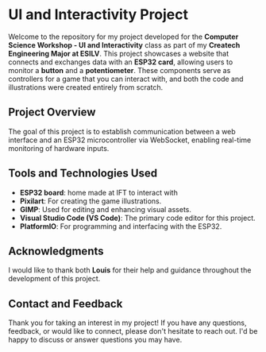 # **UI and Interactivity Project**

Welcome to the repository for my project developed for the **Computer Science Workshop - UI and Interactivity** class as part of my **Createch Engineering Major at ESILV**. This project showcases a website that connects and exchanges data with an **ESP32 card**, allowing users to monitor a **button** and a **potentiometer**. These components serve as controllers for a game that you can interact with, and both the code and illustrations were created entirely from scratch.

## **Project Overview**

The goal of this project is to establish communication between a web interface and an ESP32 microcontroller via WebSocket, enabling real-time monitoring of hardware inputs.

## **Tools and Technologies Used**

- **ESP32 board**: home made at IFT to interact with
- **Pixilart**: For creating the game illustrations.
- **GIMP**: Used for editing and enhancing visual assets.
- **Visual Studio Code (VS Code)**: The primary code editor for this project.
- **PlatformIO**: For programming and interfacing with the ESP32.

## **Acknowledgments**

I would like to thank both **Louis** for their help and guidance throughout the development of this project.

## **Contact and Feedback**

Thank you for taking an interest in my project! If you have any questions, feedback, or would like to connect, please don't hesitate to reach out. I'd be happy to discuss or answer questions you may have.
